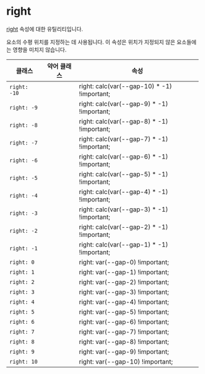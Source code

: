# right

[right](https://developer.mozilla.org/en-US/docs/Web/CSS/right) 속성에 대한 유틸리티입니다.

요소의 수평 위치를 지정하는 데 사용됩니다. 이 속성은 위치가 지정되지 않은 요소들에는 영향을 미치지 않습니다.

<table>
  <thead>
    <tr>
      <th scope="col">클래스</th>
      <th scope="col">약어 클래스</th>
      <th scope="col">속성</th>
    </tr>
  </thead>
  <tbody>
  <tr>
  <td><code>right: -10</code></td>
  <td class="blank"></td>
  <td><span class="code">right: calc(var(--gap-10) * -1) !important;</span></td>
</tr>
<tr>
  <td><code>right: -9</code></td>
  <td class="blank"></td>
  <td><span class="code">right: calc(var(--gap-9) * -1) !important;</span></td>
</tr>
<tr>
  <td><code>right: -8</code></td>
  <td class="blank"></td>
  <td><span class="code">right: calc(var(--gap-8) * -1) !important;</span></td>
</tr>
<tr>
  <td><code>right: -7</code></td>
  <td class="blank"></td>
  <td><span class="code">right: calc(var(--gap-7) * -1) !important;</span></td>
</tr>
<tr>
  <td><code>right: -6</code></td>
  <td class="blank"></td>
  <td><span class="code">right: calc(var(--gap-6) * -1) !important;</span></td>
</tr>
<tr>
  <td><code>right: -5</code></td>
  <td class="blank"></td>
  <td><span class="code">right: calc(var(--gap-5) * -1) !important;</span></td>

</tr>
<tr>
  <td><code>right: -4</code></td>
  <td class="blank"></td>
  <td><span class="code">right: calc(var(--gap-4) * -1) !important;</span></td>
</tr>
<tr>
  <td><code>right: -3</code></td>
  <td class="blank"></td>
  <td><span class="code">right: calc(var(--gap-3) * -1) !important;</span></td>
</tr>
<tr>
  <td><code>right: -2</code></td>
  <td class="blank"></td>
  <td><span class="code">right: calc(var(--gap-2) * -1) !important;</span></td>
</tr>
<tr>
  <td><code>right: -1</code></td>
  <td class="blank"></td>
  <td><span class="code">right: calc(var(--gap-1) * -1) !important;</span></td>
</tr>
<tr>
  <td><code>right: 0</code></td>
  <td class="blank"></td>
  <td><span class="code">right: var(--gap-0) !important;</span></td>
</tr>
<tr>
  <td><code>right: 1</code></td>
  <td class="blank"></td>
  <td><span class="code">right: var(--gap-1) !important;</span></td>
</tr>
<tr>
  <td><code>right: 2</code></td>
  <td class="blank"></td>
  <td><span class="code">right: var(--gap-2) !important;</span></td>
</tr>
<tr>
  <td><code>right: 3</code></td>
  <td class="blank"></td>
  <td><span class="code">right: var(--gap-3) !important;</span></td>
</tr>
<tr>
  <td><code>right: 4</code></td>
  <td class="blank"></td>
  <td><span class="code">right: var(--gap-4) !important;</span></td>
</tr>
<tr>
  <td><code>right: 5</code></td>
  <td class="blank"></td>
  <td><span class="code">right: var(--gap-5) !important;</span></td>
</tr>
<tr>
  <td><code>right: 6</code></td>
  <td class="blank"></td>
  <td><span class="code">right: var(--gap-6) !important;</span></td>
</tr>
<tr>
  <td><code>right: 7</code></td>
  <td class="blank"></td>
  <td><span class="code">right: var(--gap-7) !important;</span></td>
</tr>
<tr>
  <td><code>right: 8</code></td>
  <td class="blank"></td>
  <td><span class="code">right: var(--gap-8) !important;</span></td>
</tr>
<tr>
  <td><code>right: 9</code></td>
  <td class="blank"></td>
  <td><span class="code">right: var(--gap-9) !important;</span></td>
</tr>
<tr>
  <td><code>right: 10</code></td>
  <td class="blank"></td>
  <td><span class="code">right: var(--gap-10) !important;</span></td>
</tr>
  </tbody>

</table>
